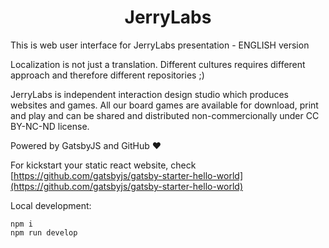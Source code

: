 <h1 align="center">
  JerryLabs
</h1>

This is web user interface for JerryLabs presentation - ENGLISH version

Localization is not just a translation. Different cultures requires different approach and therefore different repositories ;)

JerryLabs is independent interaction design studio which produces websites and games. All our board games are available for download, print and play and can be shared and distributed non-commercionally under CC BY-NC-ND license.

Powered by GatsbyJS and GitHub ❤

For kickstart your static react website, check [https://github.com/gatsbyjs/gatsby-starter-hello-world](https://github.com/gatsbyjs/gatsby-starter-hello-world)

Local development:

```
npm i
npm run develop
```